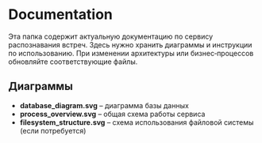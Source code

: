 # Documentation

Эта папка содержит актуальную документацию по сервису распознавания встреч. Здесь нужно хранить диаграммы и инструкции по использованию. При изменении архитектуры или бизнес‑процессов обновляйте соответствующие файлы.

## Диаграммы
- **database_diagram.svg** – диаграмма базы данных
- **process_overview.svg** – общая схема работы сервиса
- **filesystem_structure.svg** – схема использования файловой системы (если потребуется)

